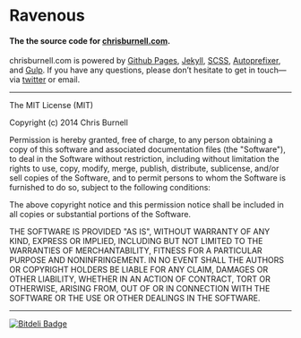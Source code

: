 # Ravenous

#### The the source code for [chrisburnell.com](http://chrisburnell.com).

chrisburnell.com is powered by [Github Pages](http://pages.github.com), [Jekyll](http://jekyllrb.com), [SCSS](http://sass-lang.com), [Autoprefixer](https://github.com/ai/autoprefixer), and [Gulp](http://gulpjs.com). If you have any questions, please don’t hesitate to get in touch&mdash;via [twitter](http://twitter.com/iamchrisburnell) or email.

----

The MIT License (MIT)

Copyright (c) 2014 Chris Burnell

Permission is hereby granted, free of charge, to any person obtaining a copy
of this software and associated documentation files (the "Software"), to deal
in the Software without restriction, including without limitation the rights
to use, copy, modify, merge, publish, distribute, sublicense, and/or sell
copies of the Software, and to permit persons to whom the Software is
furnished to do so, subject to the following conditions:

The above copyright notice and this permission notice shall be included in all
copies or substantial portions of the Software.

THE SOFTWARE IS PROVIDED "AS IS", WITHOUT WARRANTY OF ANY KIND, EXPRESS OR
IMPLIED, INCLUDING BUT NOT LIMITED TO THE WARRANTIES OF MERCHANTABILITY,
FITNESS FOR A PARTICULAR PURPOSE AND NONINFRINGEMENT. IN NO EVENT SHALL THE
AUTHORS OR COPYRIGHT HOLDERS BE LIABLE FOR ANY CLAIM, DAMAGES OR OTHER
LIABILITY, WHETHER IN AN ACTION OF CONTRACT, TORT OR OTHERWISE, ARISING FROM,
OUT OF OR IN CONNECTION WITH THE SOFTWARE OR THE USE OR OTHER DEALINGS IN THE
SOFTWARE.

----

[![Bitdeli Badge](https://d2weczhvl823v0.cloudfront.net/chrisburnell/chrisburnell.github.io/trend.png)](https://bitdeli.com/free "Bitdeli Badge")
